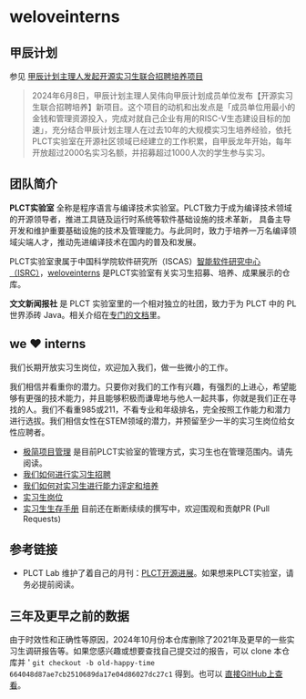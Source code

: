 # weloveinterns

## 甲辰计划

参见 [甲辰计划主理人发起开源实习生联合招聘培养项目](https://mp.weixin.qq.com/s/TenVAVzaWuUWGIWodGaFKA)

> 2024年6月8日，甲辰计划主理人吴伟向甲辰计划成员单位发布【开源实习生联合招聘培养】新项目。这个项目的动机和出发点是「成员单位用最小的金钱和管理资源投入，完成对就自己企业有用的RISC-V生态建设目标的加速」，充分结合甲辰计划主理人在过去10年的大规模实习生培养经验，依托PLCT实验室在开源社区领域已经建立的工作积累，自甲辰龙年开始，每年开放超过2000名实习名额，并招募超过1000人次的学生参与实习。

## 团队简介

**PLCT实验室** 全称是程序语言与编译技术实验室。PLCT致力于成为编译技术领域的开源领导者，推进工具链及运行时系统等软件基础设施的技术革新， 具备主导开发和维护重要基础设施的技术及管理能力。与此同时，致力于培养一万名编译领域尖端人才，推动先进编译技术在国内的普及和发展。

PLCT实验室隶属于中国科学院软件研究所（ISCAS）[智能软件研究中心（ISRC）](https://isrc.iscas.ac.cn)，[weloveinterns](https://github.com/lazyparser/weloveinterns/) 是PLCT实验室有关实习生招募、培养、成果展示的仓库。

**文文新闻报社** 是 PLCT 实验室里的一个相对独立的社团，致力于为 PLCT 中的 PL 世界添砖 Java。相关介绍在[专门的文档](bunbun.md)里。

## we ❤️ interns

我们长期开放实习生岗位，欢迎加入我们，做一些微小的工作。

我们相信并看重你的潜力。只要你对我们的工作有兴趣，有强烈的上进心，希望能够有更强的技术能力，并且能够积极而谦卑地与他人一起共事，你就是我们正在寻找的人。我们不看重985或211，不看专业和年级排名，完全按照工作能力和潜力进行选拔。我们相信女性在STEM领域的潜力，并预留至少一半的实习生岗位给女性应聘者。

- [极简项目管理](https://github.com/lazyparser/minimalist-team-leader) 是目前PLCT实验室的管理方式，实习生也在管理范围内。请先阅读。
- [我们如何进行实习生招聘](how-do-we-interview-interns.md)
- [我们如何对实习生进行能力评定和培养](how-do-we-rank-interns.md)
- [实习生岗位](open-internships.md)
- [实习生生存手册](https://github.com/lazyparser/survivial-manual-for-interns) 目前还在断断续续的撰写中，欢迎围观和贡献PR (Pull Requests)

## 参考链接

- PLCT Lab 维护了着自己的月刊：[PLCT开源进展](https://github.com/plctlab/PLCT-Weekly)。如果想来PLCT实验室，请务必提前阅读。

## 三年及更早之前的数据

由于时效性和正确性等原因，2024年10月份本仓库删除了2021年及更早的一些实习生调研报告等。如果您感兴趣或想要查找自己提交过的报告，可以 clone 本仓库并 '
`git checkout -b old-happy-time 664048d87ae7cb2510689da17e04d86027dc27c1` 得到。也可以 [直接GitHub上查看](https://github.com/plctlab/weloveinterns/tree/664048d87ae7cb2510689da17e04d86027dc27c1)。
